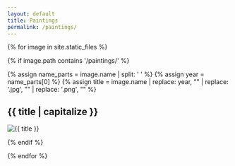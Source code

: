 ```yaml
---
layout: default
title: Paintings
permalink: /paintings/
---
```

<head>
  <link rel="stylesheet" href="/assets/lightbox2/css/lightbox.min.css">
</head>
<!-- <h1>Gallery</h1> -->


<div class="gallery">
  {% for image in site.static_files %}
  
  {% if image.path contains '/paintings/' %}
  
  {% assign name_parts = image.name | split: ' ' %}
  {% assign year = name_parts[0] %}
  {% assign title = image.name | replace: year, "" | replace: '.jpg', "" | replace: '.png', "" %}
  
  <div class="painting" data-year="{{ year }}">
    <h2>{{ title | capitalize }}</h2>
    <img src="{{ site.baseurl }}{{ image.path }}" alt="{{ title }}" />
  </div>
  
  {% endif %}
  
  {% endfor %}
</div>